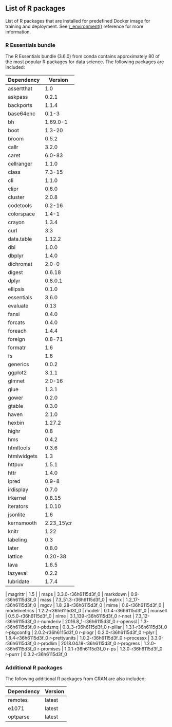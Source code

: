 ## List of R packages
List of R packages that are installed for predefined Docker image for training and deployment. See [r_environment()](https://azure.github.io/azureml-sdk-for-r/reference/r_environment.html#predefined-docker-images) reference for more information.

### R Essentials bundle
The R Essentials bundle (3.6.0) from conda contains approximately 80 of the most popular R packages for data science. The following packages are included:

| Dependency  | Version  |
| ----------- | -------- |
| assertthat  | 1.0      |
| askpass     | 0.2.1    |
| backports   | 1.1.4    |
| base64enc   | 0.1-3    |
| bh          | 1.69.0-1 |
| boot        | 1.3-20   |
| broom       | 0.5.2    |
| callr       | 3.2.0    |
| caret       | 6.0-83   |
| cellranger  | 1.1.0    |
| class       | 7.3-15   |
| cli         | 1.1.0    |
| clipr       | 0.6.0    |
| cluster     | 2.0.8    |
| codetools   | 0.2-16   |
| colorspace  | 1.4-1    |
| crayon      | 1.3.4    |
| curl        | 3.3      |
| data.table  | 1.12.2   |
| dbi         | 1.0.0    |
| dbplyr      | 1.4.0    |
| dichromat   | 2.0-0    |
| digest      | 0.6.18   |
| dplyr       | 0.8.0.1  |
| ellipsis    | 0.1.0    |
| essentials  | 3.6.0    |
| evaluate    | 0.13     |
| fansi       | 0.4.0    |
| forcats     | 0.4.0    |
| foreach     | 1.4.4    |
| foreign     | 0.8-71   |
| formatr     | 1.6      |
| fs          | 1.6      |
| generics    | 0.0.2    |
| ggplot2     | 3.1.1    |
| glmnet      | 2.0-16   |
| glue        | 1.3.1    |
| gower       | 0.2.0    | 
| gtable      | 0.3.0    |
| haven | 2.1.0 |
| hexbin | 1.27.2 |
| highr | 0.8 |
| hms | 0.4.2 |
| htmltools | 0.3.6 |
| htmlwidgets | 1.3 |
| httpuv | 1.5.1 |
| httr | 1.4.0 |
| ipred | 0.9-8 |
| irdisplay | 0.7.0 |
| irkernel | 0.8.15 |
| iterators | 1.0.10 |
| jsonlite | 1.6 |
| kernsmooth | 2.23_15\cr
| knitr | 1.22 |
| labeling | 0.3 |
| later | 0.8.0 |
| lattice | 0.20-38 |
| lava | 1.6.5 |
| lazyeval | 0.2.2 |
| lubridate | 1.7.4 |

| magrittr | 1.5 |
| maps | 3.3.0-r36h6115d3f_0
| markdown | 0.9-r36h6115d3f_0
| mass | 7.3_51.3-r36h6115d3f_0
| matrix | 1.2_17-r36h6115d3f_0
| mgcv | 1.8_28-r36h6115d3f_0
| mime | 0.6-r36h6115d3f_0
| modelmetrics | 1.2.2-r36h6115d3f_0
| modelr | 0.1.4-r36h6115d3f_0
| munsell | 0.5.0-r36h6115d3f_0
| nlme | 3.1_139-r36h6115d3f_0
r-nnet | 7.3_12-r36h6115d3f_0
r-numderiv | 2016.8_1-r36h6115d3f_0
r-openssl | 1.3-r36h6115d3f_0
r-pbdzmq | 0.3_3-r36h6115d3f_0
r-pillar | 1.3.1-r36h6115d3f_0
r-pkgconfig | 2.0.2-r36h6115d3f_0
r-plogr | 0.2.0-r36h6115d3f_0
r-plyr | 1.8.4-r36h6115d3f_0
r-prettyunits | 1.0.2-r36h6115d3f_0
r-processx | 3.3.0-r36h6115d3f_0
r-prodlim | 2018.04.18-r36h6115d3f_0
r-progress | 1.2.0-r36h6115d3f_0
r-promises | 1.0.1-r36h6115d3f_0
r-ps | 1.3.0-r36h6115d3f_0
r-purrr | 0.3.2-r36h6115d3f_0

### Additional R packages
The following additional R packages from CRAN are also included:

| Dependency  | Version |
| ----------- | ------- |
| remotes     | latest  |
| e1071       | latest  |
| optparse    | latest  |
